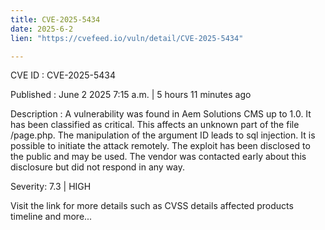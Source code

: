 ```yaml
---
title: CVE-2025-5434
date: 2025-6-2
lien: "https://cvefeed.io/vuln/detail/CVE-2025-5434"

---
```


CVE ID : CVE-2025-5434

Published :  June 2
2025
7:15 a.m. | 5 hours
11 minutes ago

Description : A vulnerability was found in Aem Solutions CMS up to 1.0. It has been classified as critical. This affects an unknown part of the file /page.php. The manipulation of the argument ID leads to sql injection. It is possible to initiate the attack remotely. The exploit has been disclosed to the public and may be used. The vendor was contacted early about this disclosure but did not respond in any way.

Severity: 7.3 | HIGH

Visit the link for more details
such as CVSS details
affected products
timeline
and more...
